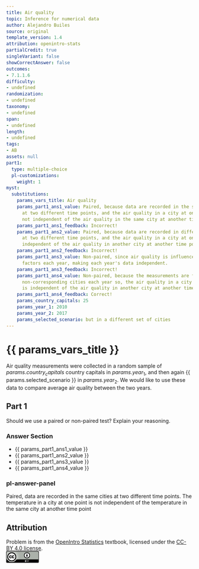 ```yaml
---
title: Air quality
topic: Inference for numerical data
author: Alejandro Builes
source: original
template_version: 1.4
attribution: openintro-stats
partialCredit: true
singleVariant: false
showCorrectAnswer: false
outcomes:
- 7.1.1.6
difficulty:
- undefined
randomization:
- undefined
taxonomy:
- undefined
span:
- undefined
length:
- undefined
tags:
- AB
assets: null
part1:
  type: multiple-choice
  pl-customizations:
    weight: 1
myst:
  substitutions:
    params_vars_title: Air quality
    params_part1_ans1_value: Paired, because data are recorded in the same cities
      at two different time points, and the air quality in a city at one point is
      not independent of the air quality in the same city at another time point.
    params_part1_ans1_feedback: Incorrect!
    params_part1_ans2_value: Paired, because data are recorded in different cities
      at two different time points, and the air quality in a city at one point is
      independent of the air quality in another city at another time point.
    params_part1_ans2_feedback: Incorrect!
    params_part1_ans3_value: Non-paired, since air quality is influenced by many varying
      factors each year, making each year's data independent.
    params_part1_ans3_feedback: Incorrect!
    params_part1_ans4_value: Non-paired, because the measurements are from different,
      non-corresponding cities each year so, the air quality in a city at one point
      is independent of the air quality in another city at another time point.
    params_part1_ans4_feedback: Correct!
    params_country_capitals: 25
    params_year_1: 2010
    params_year_2: 2017
    params_selected_scenario: but in a different set of cities
---
```

# {{ params_vars_title }}
Air quality measurements were collected in a random sample of ${{ params.country_capitals }}$ country capitals in ${{ params.year_1 }}$, and then again {{ params.selected_scenario }} in ${{ params.year_2 }}$. We would like to use these data to compare average air quality between the two years.

## Part 1

Should we use a paired or non-paired test? Explain your reasoning.

### Answer Section

- {{ params_part1_ans1_value }}
- {{ params_part1_ans2_value }}
- {{ params_part1_ans3_value }}
- {{ params_part1_ans4_value }}

### pl-answer-panel

Paired, data are recorded in the same cities at two different time points. The temperature in a city at one point is not independent of the temperature in the same city at another time point

## Attribution

Problem is from the [OpenIntro Statistics](https://openintro.org/book/os/) textbook, licensed under the [CC-BY 4.0 license](https://creativecommons.org/licenses/by/4.0/).<br>![Image representing the Creative Commons 4.0 BY license.](https://raw.githubusercontent.com/firasm/bits/master/by.png)